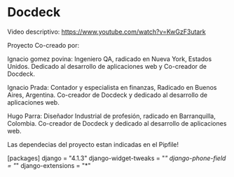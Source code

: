 # Docdeck

Video descriptivo: https://www.youtube.com/watch?v=KwGzF3utark

Proyecto Co-creado por:

  Ignacio gomez povina:
  Ingeniero QA, radicado en Nueva York, Estados Unidos. Dedicado al desarrollo de aplicaciones web y Co-creador de Docdeck.
  
  Ignacio Prada:
  Contador y especialista en finanzas, Radicado en Buenos Aires, Argentina. Co-creador de Docdeck y dedicado al desarrollo de aplicaciones web.
  
  Hugo Parra:
  Diseñador Industrial de profesión, radicado en Barranquilla, Colombia. Co-creador de Docdeck y dedicado al desarrollo de aplicaciones web.


Las dependecias del proyecto estan indicadas en el Pipfile!

  [packages]
  django = "4.1.3"
  django-widget-tweaks = "*"
  django-phone-field = "*"
  django-extensions = "*"
